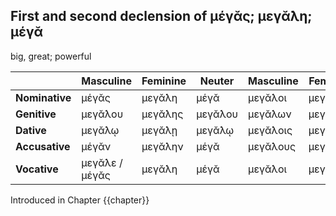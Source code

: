 ## First and second declension of μέγᾰς; μεγᾰ́λη; μέγᾰ

big, great; powerful

|                | Masculine      | Feminine | Neuter  | Masculine | Feminine | Neuter   |
|----------------|----------------|----------|---------|-----------|----------|----------|
| **Nominative** | μέγᾰς          | μεγᾰ́λη   | μέγᾰ    | μεγᾰ́λοι   | μεγᾰ́λαι  | μεγᾰ́λᾰ   |
| **Genitive**   | μεγᾰ́λου        | μεγᾰ́λης  | μεγᾰ́λου | μεγᾰ́λων   | μεγᾰ́λων  | μεγᾰ́λων  |
| **Dative**     | μεγᾰ́λῳ         | μεγᾰ́λῃ   | μεγᾰ́λῳ  | μεγᾰ́λοις  | μεγᾰ́λαις | μεγᾰ́λοις |
| **Accusative** | μέγᾰν          | μεγᾰ́λην  | μέγᾰ    | μεγᾰ́λους  | μεγᾰ́λᾱς  | μεγᾰ́λᾰ   |
| **Vocative**   | μεγᾰ́λε / μέγᾰς | μεγᾰ́λη   | μέγᾰ    | μεγᾰ́λοι   | μεγᾰ́λαι  | μεγᾰ́λᾰ   |


Introduced in Chapter {{chapter}}
